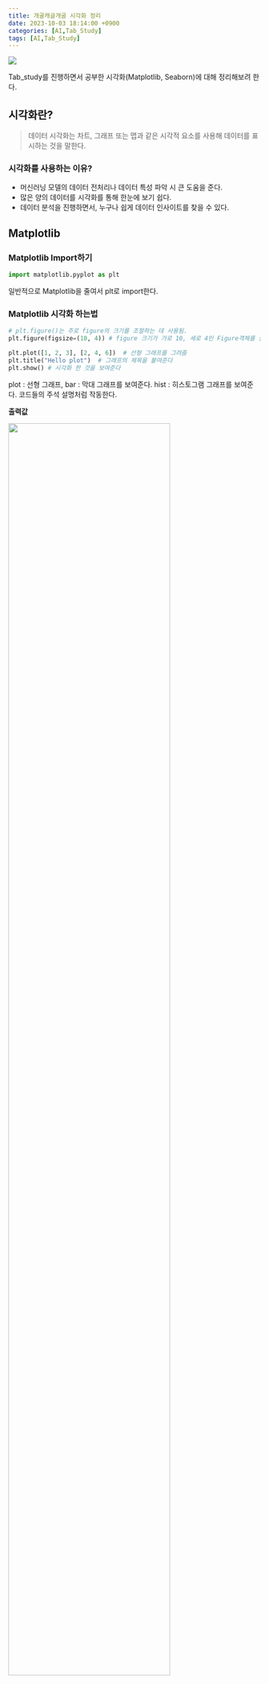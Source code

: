 ```yaml
---
title: 개굴캐글개굴 시각화 정리
date: 2023-10-03 18:14:00 +0900
categories: [AI,Tab_Study]
tags: [AI,Tab_Study]
---
```


![](https://velog.velcdn.com/images/acadias12/post/358c7f7f-00ec-4dd7-99a4-183615838474/image.png)

Tab_study를 진행하면서 공부한 시각화(Matplotlib, Seaborn)에 대해 정리해보려 한다.

## 시각화란?
>데이터 시각화는 차트, 그래프 또는 맵과 같은 시각적 요소를 사용해 데이터를 표시하는 것을 말한다.

### 시각화를 사용하는 이유?
+ 머신러닝 모델의 데이터 전처리나 데이터 특성 파악 시 큰 도움을 준다.
+ 많은 양의 데이터를 시각화를 통해 한눈에 보기 쉽다.
+ 데이터 분석을 진행하면서, 누구나 쉽게 데이터 인사이트를 찾을 수 있다.

## Matplotlib

### Matplotlib Import하기

```python
import matplotlib.pyplot as plt
```
일반적으로 Matplotlib을 줄여서 plt로 import한다.


### Matplotlib 시각화 하는법

```python
# plt.figure()는 주로 figure의 크기를 조절하는 데 사용됨.
plt.figure(figsize=(10, 4)) # figure 크기가 가로 10, 세로 4인 Figure객체를 설정하고 반환함. 

plt.plot([1, 2, 3], [2, 4, 6])  # 선형 그래프를 그려줌
plt.title("Hello plot")  # 그래프의 제목을 붙여준다
plt.show() # 시각화 한 것을 보여준다
```
plot : 선형 그래프, bar : 막대 그래프를 보여준다. hist : 히스토그램 그래프를 보여준다. 코드들의 주석 설명처럼 작동한다.

**출력값**

<img src = "https://velog.velcdn.com/images/acadias12/post/593b22bf-e01d-417d-9f9c-93d6e4d7e2a1/image.png" width = "80%">

### 다수의 그래프를 시각화 하는법

```python
fig, ax = plt.subplots(nrows=1, ncols=2, figsize=(10, 6))
```
**출력값**

![](https://velog.velcdn.com/images/acadias12/post/db2a353a-c203-4ebd-a6d3-f57316101420/image.png)

Matplotlib의 subplot을 이용해 다수의 그래프를 시각화 할 수 있다.

## Seaborn

seaborn은 matplotlib을 기반으로 하여 시각화를 보다 쉽게 만들어준다.

### Seaborn Import하기

```python
import seaborn as sns
```

### Seaborn 시각화 하는법

```python
# seaborn에서도 figure로 canvas의 사이즈를 조정
# Pandas DataFrame의 컬럼명을 자동으로 인식해서 xlabel값을 할당. ylabel 값은 histogram일때 Count 할당. 
plt.figure(figsize=(12, 6))
sns.histplot(x='Age', data=titanic_df, kde=True, bins=30)
```

seaborn에서는 편리하게 데이터프레임의 컬럼명을 자동으로 인식해서 xlabel값을 할당. ylabel 값은 histogram일때 Count를 할당한다.


### Seaborn의 여러 그래프

#### countplot
countplot은 카테고리 값에 대한 건수를 표현한다. x축이 카테고리값, y축이 해당 카테고리값에 대한 건수를 나타낸다.

```python
sns.countplot(x='Pclass', data=titanic_df)
```
<img src = 'https://velog.velcdn.com/images/acadias12/post/31301bab-c4f7-448b-bc72-120011b3d908/image.png' width = "60%">

#### barplot
barplot은 x축은 이산값(주로 category값), y축은 연속값(y값의 평균/총합)을 표현한다.

```python
sns.barplot(x='Pclass', y='Age', data=titanic_df)
```
<img src = 'https://velog.velcdn.com/images/acadias12/post/4a6e9ee1-9357-4f26-a40c-8c0f61a3e3ca/image.png' width = "60%">


#### histplot
연속값에 대한 구간별 도수 분포를 시각화

```python
sns.histplot(x='Age', data=titanic_df, kde=True, bins=30)
```

<img src = 'https://velog.velcdn.com/images/acadias12/post/04918ed7-ee37-4454-abab-51474da98ba9/image.png' width = "80%">

kde를 True로 하면 선형 그래프를 보여준다.


#### violinplot
+ 단일 컬럼에 대해서는 히스토그램과 유사하게 연속값의 분포도를 시각화. 또한 중심에는 4분위를 알수있음.
+ 보통은 X축에 설정한 컬럼의 개별 이산값 별로 Y축 컬럼값의 분포도를 시각화하는 용도로 많이 사용

```python
sns.violinplot(y='Age', data=titanic_df)
```

<img src = 'https://velog.velcdn.com/images/acadias12/post/075fddaf-6848-4d6b-b174-917282a26a38/image.png' width = "60%">


#### boxplot
+ 4분위를 박스 형태로 표현
+ x축값에 이산값을 부여하면 이산값에 따른 box plot을 시각화

```python
sns.boxplot(y='Age', data=titanic_df)
```

<img src = 'https://velog.velcdn.com/images/acadias12/post/864c9a6f-8cba-4203-a268-ad34a6da4646/image.png' width = "70%">

위의 검은색 점들은 outlier(이상치)인걸 알 수 있음.


#### heatmap
컬럼간의 상관도를 Heatmap형태로 표현

```python
# DataFrame의 corr()은 숫자형 값만 상관도를 구함. 
corr = titanic_df.corr()

sns.heatmap(corr, annot=True, fmt='.1f',  linewidths=0.5, cmap='YlGnBu')
```

<img src = 'https://velog.velcdn.com/images/acadias12/post/b494aa0b-3615-42f8-b6f9-cc4e201e1ff1/image.png' width= "60%">

annot을 True로 해주면 상관계수를 수치형으로 확인 할 수 있다.


### 느낀점

데이터를 전처리하면서 일반 표나 수치형 데이터만 보면 전처리가 힘들 수 있지만, 시각화를 통해 한 눈에 알아보기 쉽게 보여진다면 feature간의 중요도, 상관관계 등을 보다 쉽게 알 수 있다. 또한 전처리를 하기 수월해진다. 따라서 시각화에 대해 잘 알아두고, 공부해봐야겠다.
